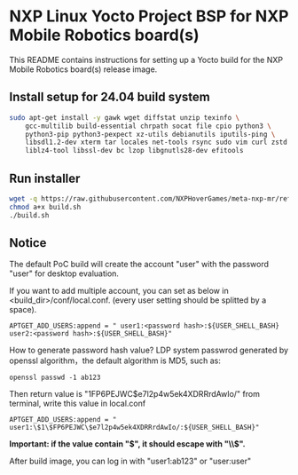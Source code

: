 NXP Linux Yocto Project BSP for NXP Mobile Robotics board(s)
===============================================================

This README contains instructions for setting up a Yocto build
for the NXP Mobile Robotics board(s) release image.

Install setup for 24.04 build system
---------------

```bash
sudo apt-get install -y gawk wget diffstat unzip texinfo \
    gcc-multilib build-essential chrpath socat file cpio python3 \
    python3-pip python3-pexpect xz-utils debianutils iputils-ping \
    libsdl1.2-dev xterm tar locales net-tools rsync sudo vim curl zstd \
    liblz4-tool libssl-dev bc lzop libgnutls28-dev efitools
```

Run installer
---------------
```bash
wget -q https://raw.githubusercontent.com/NXPHoverGames/meta-nxp-mr/refs/heads/lf-6.6.23-2.0.0-scarthgap/scripts/build.sh
chmod a+x build.sh
./build.sh
```

Notice
---------------
The default PoC build will create the account "user" with the password "user" for desktop evaluation.<br />

If you want to add multiple account, you can set as below in <build_dir>/conf/local.conf. (every user setting should be splitted by a space).

```
APTGET_ADD_USERS:append = " user1:<password hash>:${USER_SHELL_BASH} user2:<password hash>:${USER_SHELL_BASH}"
```

How to generate password hash value?
LDP system passwrod generated by openssl algorithm，the default algorithm is MD5, such as:
```
openssl passwd -1 ab123
```
Then return value is "$1$FP6PEJWC$e7l2p4w5ek4XDRRrdAwIo/" from terminal, write this value in local.conf
```
APTGET_ADD_USERS:append = " user1:\$1\$FP6PEJWC\$e7l2p4w5ek4XDRRrdAwIo/:${USER_SHELL_BASH}"
```

**Important: if the value contain "$", it should escape with "\\$".**

After build image, you can log in with "user1:ab123" or "user:user"
